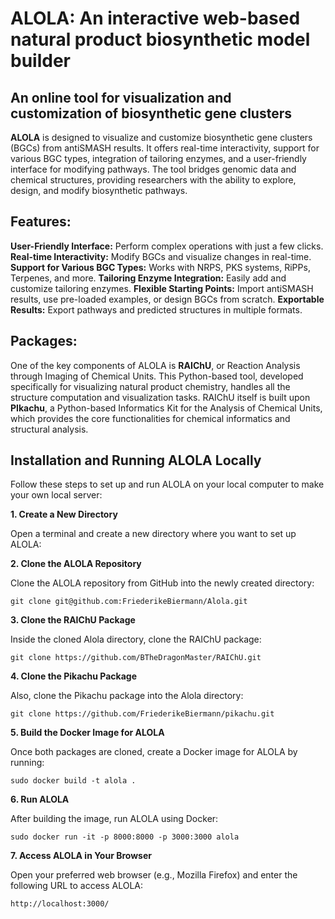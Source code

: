# ALOLA: An interactive web-based natural product biosynthetic model builder
##  An online tool for visualization and customization of biosynthetic gene clusters
**ALOLA** is designed to visualize and customize biosynthetic gene clusters (BGCs) from antiSMASH results. It offers real-time interactivity, support for various BGC types, integration of tailoring enzymes, and a user-friendly interface for modifying pathways. The tool bridges genomic data and chemical structures, providing researchers with the ability to explore, design, and modify biosynthetic pathways.

## Features:
**User-Friendly Interface:** Perform complex operations with just a few clicks.
**Real-time Interactivity:** Modify BGCs and visualize changes in real-time.
**Support for Various BGC Types:** Works with NRPS, PKS systems, RiPPs, Terpenes, and more.
**Tailoring Enzyme Integration:** Easily add and customize tailoring enzymes.
**Flexible Starting Points:** Import antiSMASH results, use pre-loaded examples, or design BGCs from scratch.
**Exportable Results:** Export pathways and predicted structures in multiple formats.

## Packages:
One of the key components of ALOLA is **RAIChU**, or Reaction Analysis through Imaging of Chemical Units. This Python-based tool, developed specifically for visualizing natural product chemistry, handles all the structure computation and visualization tasks. RAIChU itself is built upon **PIkachu**, a Python-based Informatics Kit for the Analysis of Chemical Units, which provides the core functionalities for chemical informatics and structural analysis. 

## Installation and Running ALOLA Locally

Follow these steps to set up and run ALOLA on your local computer to make your own local server:

**1. Create a New Directory**

Open a terminal and create a new directory where you want to set up ALOLA:

**2. Clone the ALOLA Repository**

Clone the ALOLA repository from GitHub into the newly created directory:
```
git clone git@github.com:FriederikeBiermann/Alola.git
```

**3. Clone the RAIChU Package**

Inside the cloned Alola directory, clone the RAIChU package:
```
git clone https://github.com/BTheDragonMaster/RAIChU.git
```

**4. Clone the Pikachu Package**

Also, clone the Pikachu package into the Alola directory:
```
git clone https://github.com/FriederikeBiermann/pikachu.git
```

**5. Build the Docker Image for ALOLA**

Once both packages are cloned, create a Docker image for ALOLA by running:
```
sudo docker build -t alola .
```

**6. Run ALOLA**

After building the image, run ALOLA using Docker:
```
sudo docker run -it -p 8000:8000 -p 3000:3000 alola
```

**7. Access ALOLA in Your Browser**

Open your preferred web browser (e.g., Mozilla Firefox) and enter the following URL to access ALOLA:
```
http://localhost:3000/
```
